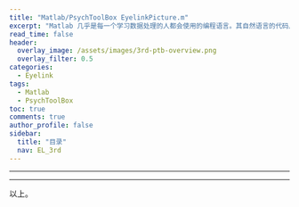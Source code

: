 ```yaml
---
title: "Matlab/PsychToolBox EyelinkPicture.m"
excerpt: "Matlab 几乎是每一个学习数据处理的人都会使用的编程语言。其自然语言的代码风格和简单的代码逻辑非常适合不需要考虑代码运行效率的场合。Psychtoolbox 作为一个基于 Matlab 的开源刺激程序工具包也可以说是从科研工作者的实际需求出发，让我们可以在一个软件中完成实验程序编写和数据处理的全部工作。"
read_time: false
header:
  overlay_image: /assets/images/3rd-ptb-overview.png
  overlay_filter: 0.5
categories:
  - Eyelink
tags:
  - Matlab
  - PsychToolBox
toc: true
comments: true
author_profile: false
sidebar:
  title: "目录"
  nav: EL_3rd
---
```


---






---

以上。
